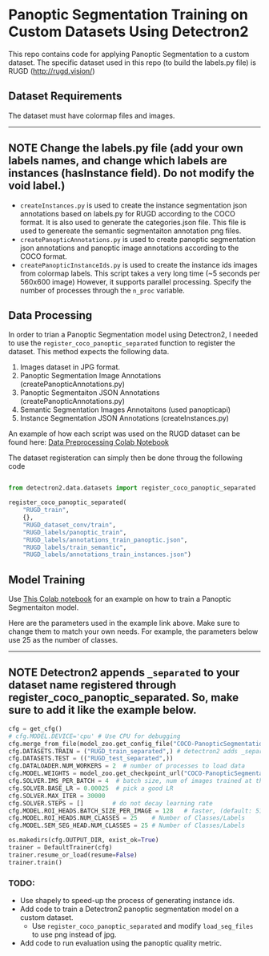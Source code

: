 # Panoptic Segmentation Training on Custom Datasets Using Detectron2

This repo contains code for applying Panoptic Segmentation to a custom dataset.
The specific dataset used in this repo (to build the labels.py file) is RUGD (http://rugd.vision/)

## Dataset Requirements
The dataset must have colormap files and images.

---
**NOTE**
Change the labels.py file (add your own labels names, and change which labels are instances (hasInstance field). Do not modify the void label.)
---

  - `createInstances.py` is used to create the instance segmentation json annotations based on labels.py for RUGD according to the COCO format. It is also used to generate the categories.json file. This file is used to genereate the semantic segmentaiton annotation png files.
  - `createPanopticAnnotations.py` is used to create panoptic segmentation json annotations and panoptic image annotations according to the COCO format.
  - `createPanopticInstanceIds.py` is used to create the instance ids images from colormap labels. This script takes a very long time (~5 seconds per 560x600 image) However, it supports parallel processing. Specify the number of processes through the `n_proc` variable. 



## Data Processing

In order to trian a Panoptic Segmentation model using Detectron2, I needed to use the `register_coco_panoptic_separated` function to register the dataset. This method expects the following data.

1. Images dataset in JPG format.
2. Panoptic Segmentation Image Annotations (createPanopticAnnotations.py)
3. Panoptic Segmentaiton JSON Annotations (createPanopticAnnotations.py)
4. Semantic Segmentation Images Annotaitons (used panopticapi)
5. Instance Segmentation JSON Annotations (createInstances.py)

An example of how each script was used on the RUGD dataset can be found here: [Data Preprocessing Colab Notebook](https://colab.research.google.com/drive/1tLUc4BVLRJPHlaa88c38XznxUrzY6ahq?usp=sharing)

The dataset registeration can simply then be done throug the following code

```python

from detectron2.data.datasets import register_coco_panoptic_separated

register_coco_panoptic_separated(
    "RUGD_train", 
    {}, 
    "RUGD_dataset_conv/train", 
    "RUGD_labels/panoptic_train", 
    "RUGD_labels/annotations_train_panoptic.json", 
    "RUGD_labels/train_semantic", 
    "RUGD_labels/annotations_train_instances.json")

```

## Model Training 

Use [This Colab notebook](https://colab.research.google.com/drive/1tLUc4BVLRJPHlaa88c38XznxUrzY6ahq?usp=sharing) for an example on how to train a Panoptic Segmentaiton model.

Here are the parameters used in the example link above. Make sure to change them to match your own needs. For example, the parameters below use 25 as the number of classes.

---
**NOTE**
Detectron2 appends `_separated`  to your dataset name registered through register_coco_panoptic_separated. So, make sure to add it like the example below.
---

```python
cfg = get_cfg()
# cfg.MODEL.DEVICE='cpu' # Use CPU for debugging
cfg.merge_from_file(model_zoo.get_config_file("COCO-PanopticSegmentation/panoptic_fpn_R_50_1x.yaml"))
cfg.DATASETS.TRAIN = ("RUGD_train_separated",) # detectron2 adds _separated to the  dataset name
cfg.DATASETS.TEST = (("RUGD_test_separated",))
cfg.DATALOADER.NUM_WORKERS = 2  # number of processes to load data
cfg.MODEL.WEIGHTS = model_zoo.get_checkpoint_url("COCO-PanopticSegmentation/panoptic_fpn_R_50_1x.yaml")  # Let training initialize from model zoo for fine tuning
cfg.SOLVER.IMS_PER_BATCH = 4  # batch size, num of images trained at the same time
cfg.SOLVER.BASE_LR = 0.00025  # pick a good LR
cfg.SOLVER.MAX_ITER = 30000
cfg.SOLVER.STEPS = []        # do not decay learning rate
cfg.MODEL.ROI_HEADS.BATCH_SIZE_PER_IMAGE = 128   # faster, (default: 512)
cfg.MODEL.ROI_HEADS.NUM_CLASSES = 25    # Number of Classes/Labels
cfg.MODEL.SEM_SEG_HEAD.NUM_CLASSES = 25 # Number of Classes/Labels

os.makedirs(cfg.OUTPUT_DIR, exist_ok=True)
trainer = DefaultTrainer(cfg) 
trainer.resume_or_load(resume=False)
trainer.train()

```


### TODO:
  - Use shapely to speed-up the process of generating instance ids.
  - Add code to train a Detectron2 panoptic segmentation model on a custom dataset.
      - Use `register_coco_panoptic_separated` and modify `load_seg_files` to use png instead of jpg.
  - Add code to run evaluation using the panoptic quality metric.

